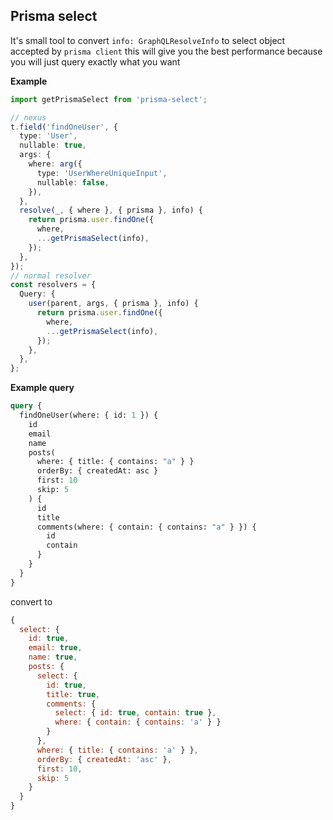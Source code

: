 ## Prisma select

It's small tool to convert `info: GraphQLResolveInfo` to select object accepted by `prisma client` this will give you the best performance because you will just query exactly what you want

**Example**

```ts
import getPrismaSelect from 'prisma-select';

// nexus
t.field('findOneUser', {
  type: 'User',
  nullable: true,
  args: {
    where: arg({
      type: 'UserWhereUniqueInput',
      nullable: false,
    }),
  },
  resolve(_, { where }, { prisma }, info) {
    return prisma.user.findOne({
      where,
      ...getPrismaSelect(info),
    });
  },
});
// normal resolver
const resolvers = {
  Query: {
    user(parent, args, { prisma }, info) {
      return prisma.user.findOne({
        where,
        ...getPrismaSelect(info),
      });
    },
  },
};
```

**Example query**

```graphql
query {
  findOneUser(where: { id: 1 }) {
    id
    email
    name
    posts(
      where: { title: { contains: "a" } }
      orderBy: { createdAt: asc }
      first: 10
      skip: 5
    ) {
      id
      title
      comments(where: { contain: { contains: "a" } }) {
        id
        contain
      }
    }
  }
}
```

convert to

```js
{
  select: {
    id: true,
    email: true,
    name: true,
    posts: {
      select: {
        id: true,
        title: true,
        comments: {
          select: { id: true, contain: true },
          where: { contain: { contains: 'a' } }
        }
      },
      where: { title: { contains: 'a' } },
      orderBy: { createdAt: 'asc' },
      first: 10,
      skip: 5
    }
  }
}
```
